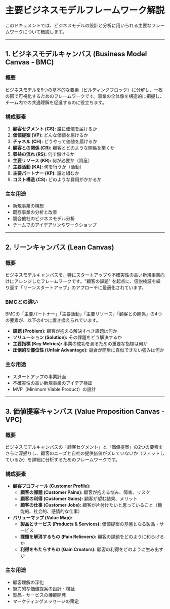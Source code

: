 # 主要ビジネスモデルフレームワーク解説

このドキュメントでは、ビジネスモデルの設計と分析に用いられる主要なフレームワークについて概説します。

---

## 1. ビジネスモデルキャンバス (Business Model Canvas - BMC)

### 概要
ビジネスモデルを9つの基本的な要素（ビルディングブロック）に分解し、一枚の図で可視化するためのフレームワークです。事業の全体像を構造的に把握し、チーム内での共通理解を促進するのに役立ちます。

### 構成要素
1.  **顧客セグメント (CS):** 誰に価値を届けるか
2.  **価値提案 (VP):** どんな価値を届けるか
3.  **チャネル (CH):** どうやって価値を届けるか
4.  **顧客との関係 (CR):** 顧客とどのような関係を築くか
5.  **収益の流れ (RS):** 何で儲けるか
6.  **主要リソース (KR):** 何が必要か（資産）
7.  **主要活動 (KA):** 何を行うか（活動）
8.  **主要パートナー (KP):** 誰と組むか
9.  **コスト構造 (CS):** どのような費用がかかるか

### 主な用途
- 新規事業の構想
- 既存事業の分析と改善
- 競合他社のビジネスモデル分析
- チームでのアイデアソンやワークショップ

---

## 2. リーンキャンバス (Lean Canvas)

### 概要
ビジネスモデルキャンバスを、特にスタートアップや不確実性の高い新規事業向けにアレンジしたフレームワークです。"顧客の課題" を起点に、仮説検証を繰り返す「リーンスタートアップ」のアプローチに最適化されています。

### BMCとの違い
BMCの「主要パートナー」「主要活動」「主要リソース」「顧客との関係」の4つの要素が、以下の4つに置き換えられています。

- **課題 (Problem):** 顧客が抱える解決すべき課題は何か
- **ソリューション (Solution):** その課題をどう解決するか
- **主要指標 (Key Metrics):** 事業の成功を測るための重要な指標は何か
- **圧倒的な優位性 (Unfair Advantage):** 競合が簡単に真似できない強みは何か

### 主な用途
- スタートアップの事業計画
- 不確実性の高い新規事業のアイデア検証
- MVP（Minimum Viable Product）の設計

---

## 3. 価値提案キャンバス (Value Proposition Canvas - VPC)

### 概要
ビジネスモデルキャンバスの「顧客セグメント」と「価値提案」の2つの要素をさらに深掘りし、顧客のニーズと自社の提供価値がズレていないか（フィットしているか）を詳細に分析するためのフレームワークです。

### 構成要素
- **顧客プロフィール (Customer Profile):**
    - **顧客の課題 (Customer Pains):** 顧客が抱える悩み、障害、リスク
    - **顧客の利得 (Customer Gains):** 顧客が望む結果、メリット
    - **顧客の仕事 (Customer Jobs):** 顧客が片付けたいと思っていること（機能的、社会的、感情的な仕事）
- **バリューマップ (Value Map):**
    - **製品とサービス (Products & Services):** 価値提案の基盤となる製品・サービス
    - **課題を解消するもの (Pain Relievers):** 顧客の課題をどのように和らげるか
    - **利得をもたらすもの (Gain Creators):** 顧客の利得をどのように生み出すか

### 主な用途
- 顧客理解の深化
- 魅力的な価値提案の設計・検証
- 製品・サービスの機能開発
- マーケティングメッセージの策定
